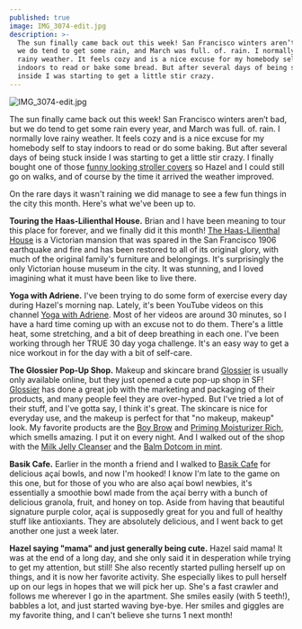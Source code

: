 ```yaml
---
published: true
image: IMG_3074-edit.jpg
description: >-
  The sun finally came back out this week! San Francisco winters aren’t bad, but
  we do tend to get some rain, and March was full. of. rain. I normally love
  rainy weather. It feels cozy and is a nice excuse for my homebody self to stay
  indoors to read or bake some bread. But after several days of being stuck
  inside I was starting to get a little stir crazy.
---
```

![IMG_3074-edit.jpg]({{site.baseurl}}/img/IMG_3074-edit.jpg)

The sun finally came back out this week! San Francisco winters aren’t bad, but we do tend to get some rain every year, and March was full. of. rain. I normally love rainy weather. It feels cozy and is a nice excuse for my homebody self to stay indoors to read or do some baking. But after several days of being stuck inside I was starting to get a little stir crazy. I finally bought one of those [funny looking stroller covers](https://www.amazon.com/gp/product/B003N64Z7W/ref=as_li_tl?ie=UTF8&camp=1789&creative=9325&creativeASIN=B003N64Z7W&linkCode=as2&tag=redletterda04-20&linkId=71d721691058dd47edc95c5eaa58407c) so Hazel and I could still go on walks, and of course by the time it arrived the weather improved. 

On the rare days it wasn't raining we did manage to see a few fun things in the city this month. Here's what we've been up to. 

**Touring the Haas-Lilienthal House.**
Brian and I have been meaning to tour this place for forever, and we finally did it this month! [The Haas-Lilienthal House](https://www.haas-lilienthalhouse.org) is a Victorian mansion that was spared in the San Francisco 1906 earthquake and fire and has been restored to all of its original glory, with much of the original family's furniture and belongings. It's surprisingly the only Victorian house museum in the city. It was stunning, and I loved imagining what it must have been like to live there. 

**Yoga with Adriene.**
I've been trying to do some form of exercise every day during Hazel's morning nap. Lately, it's been YouTube videos on this channel [Yoga with Adriene](https://www.youtube.com/user/yogawithadriene/). Most of her videos are around 30 minutes, so I have a hard time coming up with an excuse not to do them. There's a little heat, some stretching, and a bit of deep breathing in each one. I've been working through her TRUE 30 day yoga challenge. It's an easy way to get a nice workout in for the day with a bit of self-care. 

**The Glossier Pop-Up Shop.**
Makeup and skincare brand [Glossier](http://bff.glossier.com/) is usually only available online, but they just opened a cute pop-up shop in SF! [Glossier](http://bff.glossier.com/) has done a great job with the marketing and packaging of their products, and many people feel they are over-hyped. But I've tried a lot of their stuff, and I've gotta say, I think it's great. The skincare is nice for everyday use, and the makeup is perfect for that "no makeup, makeup" look. My favorite products are the [Boy Brow](https://www.glossier.com/products/boy-brow) and [Priming Moisturizer Rich](https://www.glossier.com/products/priming-moisturizer-rich), which smells amazing. I put it on every night. And I walked out of the shop with the [Milk Jelly Cleanser](https://www.glossier.com/products/milky-jelly-cleanser) and the [Balm Dotcom in mint](https://www.glossier.com/products/balm-dotcom).

**Basik Cafe.**
Earlier in the month a friend and I walked to [Basik Cafe](https://www.yelp.com/biz/basik-cafe-san-francisco) for delicious açaí bowls, and now I'm hooked! I know I'm late to the game on this one, but for those of you who are also açaí bowl newbies, it's essentially a smoothie bowl made from the açaí berry with a bunch of delicious granola, fruit, and honey on top. Aside from having that beautiful signature purple color, açaí is supposedly great for you and full of healthy stuff like antioxiants. They are absolutely delicious, and I went back to get another one just a week later. 

**Hazel saying "mama" and just generally being cute.** 
Hazel said mama! It was at the end of a long day, and she only said it in desperation while trying to get my attention, but still! She also recently started pulling herself up on things, and it is now her favorite activity. She especially likes to pull herself up on our legs in hopes that we will pick her up. She's a fast crawler and follows me wherever I go in the apartment. She smiles easily (with 5 teeth!), babbles a lot, and just started waving bye-bye. Her smiles and giggles are my favorite thing, and I can't believe she turns 1 next month!
